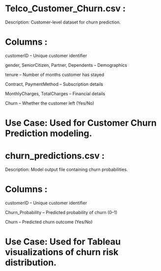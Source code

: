 # Telco_Customer_Churn.csv :

Description: Customer-level dataset for churn prediction.

# Columns :

customerID – Unique customer identifier

gender, SeniorCitizen, Partner, Dependents – Demographics

tenure – Number of months customer has stayed

Contract, PaymentMethod – Subscription details

MonthlyCharges, TotalCharges – Financial details

Churn – Whether the customer left (Yes/No)

# Use Case: Used for Customer Churn Prediction modeling.

# churn_predictions.csv :

Description: Model output file containing churn probabilities.

# Columns :

customerID – Unique customer identifier

Churn_Probability – Predicted probability of churn (0–1)

Churn – Predicted churn outcome (Yes/No)

# Use Case: Used for Tableau visualizations of churn risk distribution.
